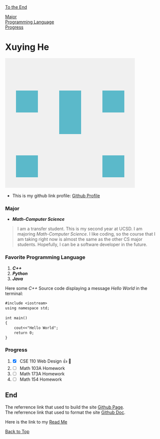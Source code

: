 [To the End](#end)

[Major](#major) \
[Programming Language](#favorite-programming-language) \
[Progress](#progress)
# **Xuying He**
![Github profile image](/github_profile.png)
* This is my github link profile: [Github Profile](https://github.com/pika-chu11)

### Major
* ***Math-Computer Science***
>I am a transfer student. This is my second year at UCSD. I am majoring *Math-Computer Science*. I like coding, so the course that I am taking right now is almost the same as the other CS major students. Hopefully, I can be a software developer in the future.

### Favorite Programming Language
1. **_C++_** 
2. **_Python_** 
3. **_Java_**
 
Here some *C++* Source code displaying a message *Hello World* in the terminal:
```
#include <iostream>
using namespace std;

int main()
{
    cout<<"Hello World";
    return 0;
}
```
### Progress
1. - [x] CSE 110 Web Design :+1: :tada:
2. - [ ] Math 103A Homework
3. - [ ] Math 173A Homework
4. - [ ] Math 154 Homework

## End
The referrence link that used to build the site [Github Page](https://pages.github.com/).\
The referrence link that used to format the site [Github Doc](https://docs.github.com/en/get-started/writing-on-github/getting-started-with-writing-and-formatting-on-github/basic-writing-and-formatting-syntax).

Here is the link to my [Read Me](/README.md)

[Back to Top](#xuying-he)